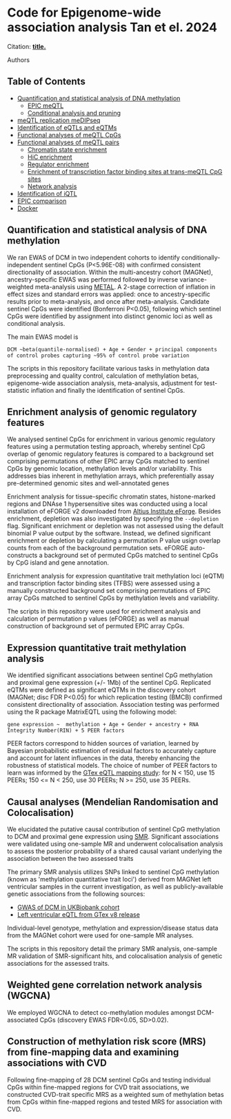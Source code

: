 # Code for Epigenome-wide association analysis Tan et el. 2024

Citation: 
**[title.](URL)**

Authors

## Table of Contents


   * [Quantification and statistical analysis of DNA methylation](#quantification-and-statistical-analysis-of-dna-methylation)
      * [EPIC meQTL](#epic-meqtl)
      * [Conditional analysis and pruning](#conditional-analysis-and-pruning)
   * [meQTL replication meDIPseq](#meqtl-replication-medipseq) 
   * [Identification of eQTLs and eQTMs](#identification-of-eqtls-and-eqtms)
   * [Functional analyses of meQTL CpGs](#functional-analyses-of-meqtl-cpgs)
   * [Functional analyses of meQTL pairs](#functional-analyses-of-meqtl-pairs)
      * [Chromatin state enrichment](#chromatin-state-enrichment)
      * [HiC enrichment](#hic-enrichment)
      * [Regulator enrichment](#regulator-enrichment)
      * [Enrichment of transcription factor binding sites at trans-meQTL CpG sites](#enrichment-of-transcription-factor-binding-sites-at-trans-meqtl-cpg-sites)
      * [Network analysis](#network-analysis)
   * [Identification of iQTL](#identification-of-iqtl)
   * [EPIC comparison](#epic-comparison)
   * [Docker](#docker)


## Quantification and statistical analysis of DNA methylation 

We ran EWAS of DCM in two independent cohorts to identify conditionally-independent sentinel CpGs (P<5.96E-08) with confirmed consistent directionality of association. Within the multi-ancestry cohort (MAGNet), ancestry-specific EWAS was performed followed by inverse variance-weighted meta-analysis using [METAL](https://csg.sph.umich.edu/abecasis/metal/). A 2-stage correction of inflation in effect sizes and standard errors was applied: once to ancestry-specific results prior to meta-analysis, and once after meta-analysis. Candidate sentinel CpGs were identified (Bonferroni P<0.05), following which sentinel CpGs were identified by assignment into distinct genomic loci as well as conditional analysis. 

The main EWAS model is

```
DCM ~beta(quantile-normalised) + Age + Gender + principal components of control probes capturing ~95% of control probe variation 
```

The scripts in this repository facilitate various tasks in methylation data preprocessing and quality control, calculation of methylation betas, epigenome-wide association analysis, meta-analysis, adjustment for test-statistic inflation and finally the identification of sentinel CpGs.

## Enrichment analysis of genomic regulatory features

We analysed sentinel CpGs for enrichment in various genomic regulatory features using a permutation testing approach, whereby sentinel CpG overlap of genomic regulatory features is compared to a background set comprising permutations of other EPIC array CpGs matched to sentinel CpGs by genomic location, methylation levels and/or variability. This addresses bias inherent in methylation arrays, which preferentially assay pre-determined genomic sites and well-annotated genes

Enrichment analysis for tissue-specific chromatin states, histone-marked regions and DNAse 1 hypersensitive sites was conducted using a local installation of eFORGE v2 downloaded from [Altius Institute eForge](https://eforge.altiusinstitute.org/). Besides enrichment, depletion was also investigated by specifying the  `--depletion` flag. Significant enrichment or depletion was not assessed using the default binomial P value output by the software. Instead, we defined significant enrichment or depletion by calculating a permutation P value usign overlap counts from each of the background permutation sets. eFORGE auto-constructs a background set of permuted CpGs matched to sentinel CpGs by CpG island and gene annotation. 

Enrichment analysis for expression quantitative trait methylation loci (eQTM) and transcription factor binding sites (TFBS) were assessed using a manually constructed background set comprising permutations of EPIC array CpGs matched to sentinel CpGs by methylation levels and variability.

The scripts in this repository were used for enrichment analysis and calculation of permutation p values (eFORGE) as well as manual construction of background set of permuted EPIC array CpGs. 

## Expression quantitative trait methylation analysis

We identified significant associations between sentinel CpG methylation and proximal gene expression (+/- 1Mb) of the sentinel CpG. Replicated eQTMs were defined as significant 
eQTMs in the discovery cohort (MAGNet; disc FDR P<0.05) for which replication testing (BMCB) confirmed consistent directionality of association. Association testing was performed using the R package MatrixEQTL using the following model: 

```
gene expression ~  methylation + Age + Gender + ancestry + RNA Integrity Number(RIN) + 5 PEER factors
```

PEER factors correspond to hidden sources of variation, learned by Bayesian probabilistic estimation of residual factors to accurately capture and account for latent influences in the data, thereby enhancing the robustness of statistical models. The choice of number of PEER factors to learn was informed by the [GTex eQTL mapping study](https//www.nature.com/articles/nature24277): for N < 150, use 15 PEERs; 150 <= N < 250, use 30 PEERs; N >= 250, use 35 PEERs. 

## Causal analyses (Mendelian Randomisation and Colocalisation) 

We elucidated the putative causal contribution of sentinel CpG methylation to DCM and proximal gene expression using [SMR](https://yanglab.westlake.edu.cn/software/smr/#Overview). Significant associations were validated using one-sample MR and underwent colocalisation analysis to assess the posterior probability of a shared causal variant underlying the association between the two assessed traits 

The primary SMR analysis utilizes SNPs linked to sentinel CpG methylation (known as 'methylation quantitative trait loci') derived from MAGNet left ventricular samples in the current investigation, as well as publicly-available genetic associations from the following sources:
  - [GWAS of DCM in UKBiobank cohort](https://humandbs.biosciencedbc.jp/en/hum0197-v3)
  - [Left ventricular eQTL from GTex v8 release](https://console.cloud.google.com/storage/browser/gtex-resources?pli=1)

Individual-level genotype, methylation and expression/disease status data from the MAGNet cohort were used for one-sample MR analyses.

The scripts in this repository detail the primary SMR analysis, one-sample MR validation of SMR-significant hits, and colocalisation analysis of genetic associations for the assessed traits. 

## Weighted gene correlation network analysis (WGCNA)

We employed WGCNA to detect co-methylation modules amongst DCM-associated CpGs (discovery EWAS FDR<0.05, SD>0.02).

## Construction of methylation risk score (MRS) from fine-mapping data and examining associations with CVD

Following fine-mapping of 28 DCM sentinel CpGs and testing individual CpGs within fine-mapped regions for CVD trait associations, we constructed CVD-trait specific MRS as a weighted sum of methylation betas from CpGs within fine-mapped regions and tested MRS for association with CVD.



